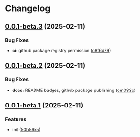 # Changelog

## [0.0.1-beta.3](https://github.com/sumup/sumup-ts/compare/v0.0.1-beta.2...v0.0.1-beta.3) (2025-02-11)


### Bug Fixes

* **ci:** github package registry permission ([c8f6d29](https://github.com/sumup/sumup-ts/commit/c8f6d29cda787db1f58c6950b12e1ecbd20f5f33))

## [0.0.1-beta.2](https://github.com/sumup/sumup-ts/compare/v0.0.1-beta.1...v0.0.1-beta.2) (2025-02-11)


### Bug Fixes

* **docs:** README badges, github package publishing ([ce1083c](https://github.com/sumup/sumup-ts/commit/ce1083c8c2f1fcbc3973184b2dd753a3dcf853b0))

## [0.0.1-beta.1](https://github.com/sumup/sumup-ts/compare/v0.0.1-beta.0...v0.0.1-beta.1) (2025-02-11)


### Features

* init ([50b5655](https://github.com/sumup/sumup-ts/commit/50b56556c3d3916cc27a11642f5d02b2bc24c470))
